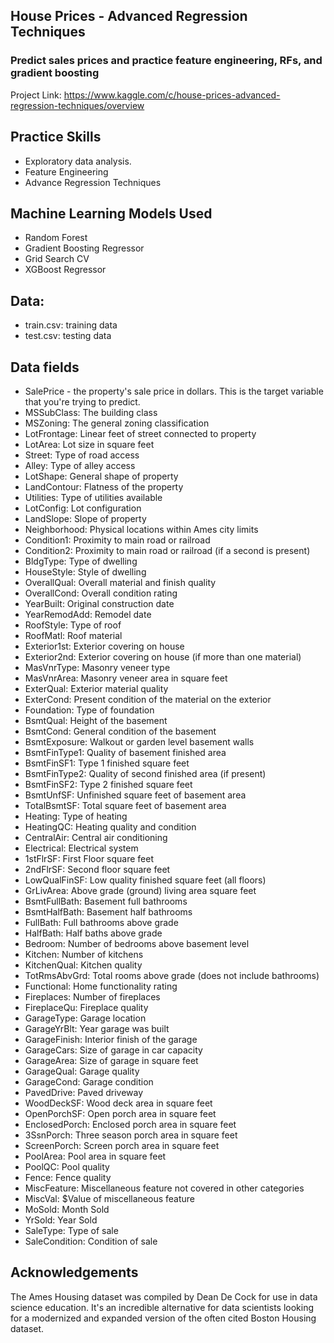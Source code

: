 ## House Prices - Advanced Regression Techniques
### Predict sales prices and practice feature engineering, RFs, and gradient boosting

Project Link: https://www.kaggle.com/c/house-prices-advanced-regression-techniques/overview

## Practice Skills
  - Exploratory data analysis.
  - Feature Engineering
  - Advance Regression Techniques

## Machine Learning Models Used
  - Random Forest
  - Gradient Boosting Regressor
  - Grid Search CV
  - XGBoost Regressor

## Data:
  - train.csv: training data
  - test.csv: testing data

## Data fields
  - SalePrice - the property's sale price in dollars. This is the target variable that you're trying to predict.
  - MSSubClass: The building class
  - MSZoning: The general zoning classification
  - LotFrontage: Linear feet of street connected to property
  - LotArea: Lot size in square feet
  - Street: Type of road access
  - Alley: Type of alley access
  - LotShape: General shape of property
  - LandContour: Flatness of the property
  - Utilities: Type of utilities available
  - LotConfig: Lot configuration
  - LandSlope: Slope of property
  - Neighborhood: Physical locations within Ames city limits
  - Condition1: Proximity to main road or railroad
  - Condition2: Proximity to main road or railroad (if a second is present)
  - BldgType: Type of dwelling
  - HouseStyle: Style of dwelling
  - OverallQual: Overall material and finish quality
  - OverallCond: Overall condition rating
  - YearBuilt: Original construction date
  - YearRemodAdd: Remodel date
  - RoofStyle: Type of roof
  - RoofMatl: Roof material
  - Exterior1st: Exterior covering on house
  - Exterior2nd: Exterior covering on house (if more than one material)
  - MasVnrType: Masonry veneer type
  - MasVnrArea: Masonry veneer area in square feet
  - ExterQual: Exterior material quality
  - ExterCond: Present condition of the material on the exterior
  - Foundation: Type of foundation
  - BsmtQual: Height of the basement
  - BsmtCond: General condition of the basement
  - BsmtExposure: Walkout or garden level basement walls
  - BsmtFinType1: Quality of basement finished area
  - BsmtFinSF1: Type 1 finished square feet
  - BsmtFinType2: Quality of second finished area (if present)
  - BsmtFinSF2: Type 2 finished square feet
  - BsmtUnfSF: Unfinished square feet of basement area
  - TotalBsmtSF: Total square feet of basement area
  - Heating: Type of heating
  - HeatingQC: Heating quality and condition
  - CentralAir: Central air conditioning
  - Electrical: Electrical system
  - 1stFlrSF: First Floor square feet
  - 2ndFlrSF: Second floor square feet
  - LowQualFinSF: Low quality finished square feet (all floors)
  - GrLivArea: Above grade (ground) living area square feet
  - BsmtFullBath: Basement full bathrooms
  - BsmtHalfBath: Basement half bathrooms
  - FullBath: Full bathrooms above grade
  - HalfBath: Half baths above grade
  - Bedroom: Number of bedrooms above basement level
  - Kitchen: Number of kitchens
  - KitchenQual: Kitchen quality
  - TotRmsAbvGrd: Total rooms above grade (does not include bathrooms)
  - Functional: Home functionality rating
  - Fireplaces: Number of fireplaces
  - FireplaceQu: Fireplace quality
  - GarageType: Garage location
  - GarageYrBlt: Year garage was built
  - GarageFinish: Interior finish of the garage
  - GarageCars: Size of garage in car capacity
  - GarageArea: Size of garage in square feet
  - GarageQual: Garage quality
  - GarageCond: Garage condition
  - PavedDrive: Paved driveway
  - WoodDeckSF: Wood deck area in square feet
  - OpenPorchSF: Open porch area in square feet
  - EnclosedPorch: Enclosed porch area in square feet
  - 3SsnPorch: Three season porch area in square feet
  - ScreenPorch: Screen porch area in square feet
  - PoolArea: Pool area in square feet
  - PoolQC: Pool quality
  - Fence: Fence quality
  - MiscFeature: Miscellaneous feature not covered in other categories
  - MiscVal: $Value of miscellaneous feature
  - MoSold: Month Sold
  - YrSold: Year Sold
  - SaleType: Type of sale
  - SaleCondition: Condition of sale

## Acknowledgements 
The Ames Housing dataset was compiled by Dean De Cock for use in data science education. It's an incredible alternative for data scientists looking for a modernized and expanded version of the often cited Boston Housing dataset.

